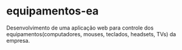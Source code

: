 # equipamentos-ea
Desenvolvimento de uma aplicação web para controle dos equipamentos(computadores, mouses, teclados, headsets, TVs) da empresa.
